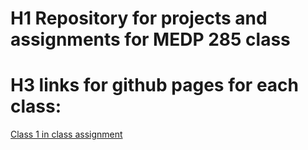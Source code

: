 # H1 Repository for projects and assignments for MEDP 285 class

# H3 links for github pages for each class: 

[Class 1 in class assignment](#)